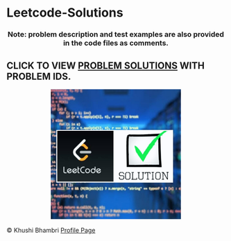 # Leetcode-Solutions
<h3 align="center"> 
  Note: problem description and test examples are also provided in the code files as comments.
</h3> 

## CLICK TO VIEW [PROBLEM SOLUTIONS](https://github.com/KhushiBhambri/Leetcode-Solutions) WITH PROBLEM IDS.

<p align="center">
<img src="LS.jpeg" width=300 align = CENTRE>
</p>


&copy; Khushi Bhambri
[Profile Page](https://github.com/KhushiBhambri/)
